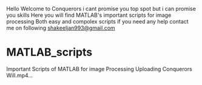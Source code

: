 Hello Welcome to Conquerors
i cant promise you top spot
but i can promise you skills
Here you will find MATLAB's important scripts for image processing
Both easy and compolex scripts
if you need any help contact me on following
shakeeljan993@gmail.com
# MATLAB_scripts
Important Scripts of MATLAB for image Processing
Uploading Conquerors Will.mp4…

